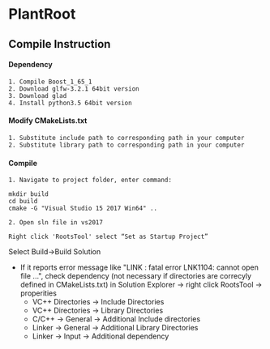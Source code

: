 # PlantRoot

## Compile Instruction ##

#### Dependency ####
	1. Compile Boost_1_65_1
	2. Download glfw-3.2.1 64bit version
	3. Download glad
	4. Install python3.5 64bit version

#### Modify CMakeLists.txt #### 
	1. Substitute include path to corresponding path in your computer
	2. Substitute library path to corresponding path in your computer

#### Compile #### 
	1. Navigate to project folder, enter command:
```
mkdir build
cd build
cmake -G "Visual Studio 15 2017 Win64" ..
```

	2. Open sln file in vs2017

	Right click 'RootsTool' select “Set as Startup Project”

Select Build->Build Solution
- If it reports error message like "LINK : fatal error LNK1104: cannot open file ...", check dependency (not necessary if directories are correcyly defined in CMakeLists.txt) in Solution Explorer -> right click RootsTool -> properities
  - VC++ Directories -> Include Directories
  - VC++ Directories -> Library Directories
  - C/C++ -> General -> Additional Include directories
  - Linker -> General -> Additional Library Directories
  - Linker -> Input -> Additional dependency

